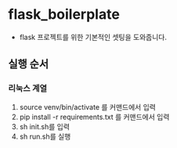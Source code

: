 # flask_boilerplate
- flask 프로젝트를 위한 기본적인 셋팅을 도와줍니다.

## 실행 순서
### 리눅스 계열
1. source venv/bin/activate 를 커맨드에서 입력
2. pip install -r requirements.txt 를 커맨드에서 입력
3. sh init.sh를 입력
4. sh run.sh를 실행
